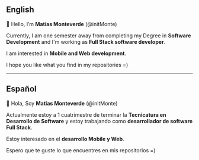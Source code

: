 ## English
👋 Hello, I’m **Matias Monteverde** (@initMonte)

Currently, I am one semester away from completing my Degree in **Software Development** and I'm working as **Full Stack software developer**.

I am interested in **Mobile and Web development**.

I hope you like what you find in my repositories =)

___

## Español
👋 Hola, Soy **Matias Monteverde** (@initMonte)

Actualmente estoy a 1 cuatrimestre de terminar la **Tecnicatura en Desarrollo de Software** y estoy trabajando como **desarrollador de software Full Stack**.

Estoy interesado en el **desarrollo Mobile y Web**.

Espero que te guste lo que encuentres en mis repositorios =)
